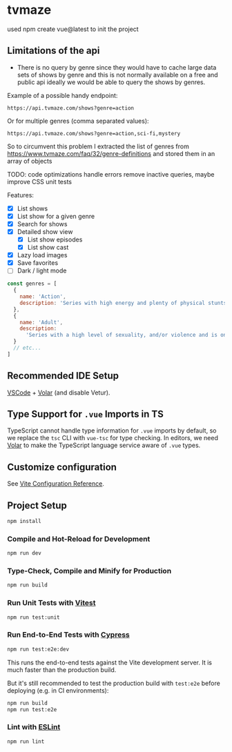 # tvmaze

used npm create vue@latest to init the project

## Limitations of the api

- There is no query by genre since they would have to cache large data sets of shows by genre and this is not normally available on a free and public api
  ideally we would be able to query the shows by genres.

Example of a possible handy endpoint:

```text
https://api.tvmaze.com/shows?genre=action
```

Or for multiple genres (comma separated values):

```text
https://api.tvmaze.com/shows?genre=action,sci-fi,mystery
```

So to circumvent this problem I extracted the list of genres from https://www.tvmaze.com/faq/32/genre-definitions and stored them in an array of objects

TODO:
code optimizations
handle errors
remove inactive queries, maybe
improve CSS
unit tests

Features:

- [X] List shows
- [X] List show for a given genre
- [X] Search for shows
- [X] Detailed show view
  - [X] List show episodes
  - [X] List show cast
- [X] Lazy load images
- [X] Save favorites
- [ ] Dark / light mode

```js
const genres = [
  {
    name: 'Action',
    description: 'Series with high energy and plenty of physical stunts/activities.'
  },
  {
    name: 'Adult',
    description:
      'Series with a high level of sexuality, and/or violence and is only meant for aged 18+ viewers.'
  }
  // etc...
]
```

## Recommended IDE Setup

[VSCode](https://code.visualstudio.com/) + [Volar](https://marketplace.visualstudio.com/items?itemName=Vue.volar) (and disable Vetur).

## Type Support for `.vue` Imports in TS

TypeScript cannot handle type information for `.vue` imports by default, so we replace the `tsc` CLI with `vue-tsc` for type checking. In editors, we need [Volar](https://marketplace.visualstudio.com/items?itemName=Vue.volar) to make the TypeScript language service aware of `.vue` types.

## Customize configuration

See [Vite Configuration Reference](https://vitejs.dev/config/).

## Project Setup

```sh
npm install
```

### Compile and Hot-Reload for Development

```sh
npm run dev
```

### Type-Check, Compile and Minify for Production

```sh
npm run build
```

### Run Unit Tests with [Vitest](https://vitest.dev/)

```sh
npm run test:unit
```

### Run End-to-End Tests with [Cypress](https://www.cypress.io/)

```sh
npm run test:e2e:dev
```

This runs the end-to-end tests against the Vite development server.
It is much faster than the production build.

But it's still recommended to test the production build with `test:e2e` before deploying (e.g. in CI environments):

```sh
npm run build
npm run test:e2e
```

### Lint with [ESLint](https://eslint.org/)

```sh
npm run lint
```
